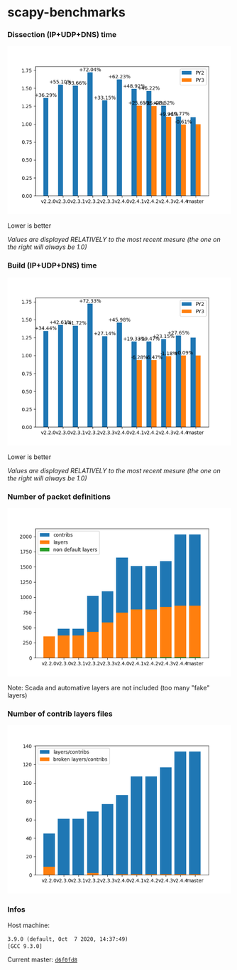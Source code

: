 # scapy-benchmarks

### Dissection (IP+UDP+DNS) time

![Dissection](./build/dissects.png)

Lower is better

*Values are displayed RELATIVELY to the most recent mesure (the one on the right will always be 1.0)*

### Build (IP+UDP+DNS) time

![Build](./build/builds.png)

Lower is better

*Values are displayed RELATIVELY to the most recent mesure (the one on the right will always be 1.0)*

### Number of packet definitions

![Number of layers](./build/layers.png)

Note: Scada and automative layers are not included (too many "fake" layers)

### Number of contrib layers files

![Number of layers](./build/layers_mod.png)

### Infos

Host machine:
```
3.9.0 (default, Oct  7 2020, 14:37:49) 
[GCC 9.3.0]
```

Current master: [`d6f0fd8`](https://github.com/secdev/scapy/commit/d6f0fd8283f1bef90d570912caad5a8f8b476841)
